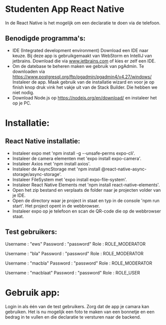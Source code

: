 Studenten App React Native
=
In de React Native is het mogelijk om een declaratie te doen via de telefoon.

Benodigde programma's:
-
- IDE (Integrated development environment) Download een IDE naar keuze. Bij deze app is gebruikgemaakt van WebStorm en IntelliJ van jetbrains. Download die via www.jetbrains.com of kies er zelf een IDE.
- Om de datebase te beheren maken we gebruik van pgAdmin. Te downloaden via https://www.postgresql.org/ftp/pgadmin/pgadmin4/v4.27/windows/ Instaleer de app.  Maak gebruik van de installatie wizard en voor je op finish knop druk vink het vakje uit van de Stack Builder. Die hebben we niet nodig.
- Download Node.js op https://nodejs.org/en/download/ en instaleer het op je PC.

Installatie:
=
React Native installatie:
-
- Instaleer expo met 'npm install -g --unsafe-perms expo-cli'.
- Instaleer de camera elementen met 'expo install expo-camera'.
- Instaleer Axios met 'npm install axios'.
- Instaleer de AsyncStorage met 'npm install @react-native-async-storage/async-storage'.
- Instaleer FileSystem met 'expo install expo-file-system'.
- Instaleer React Native Elements met 'npm install react-native-elements'.  
- Open het zip bestand en verplaats de folder naar je projecten volder van je IDE.
- Open de directory waar je project in staat en typ in de console 'npm run start'. Het project opent in de webbrowser.
- Instaleer expo op je telefoon en scan de QR-code die op de webbrowser staat.


Test gebruikers:
-

Username : "ews"
Password : "password"
Role : ROLE_MODERATOR

Username : "bla"
Password : "password"
Role : ROLE_MODERATOR

Username : "macbla"
Password : "password"
Role : ROLE_MODERATOR

Username : "macblaat"
Password : "password"
Role : ROLE_USER

Gebruik app:
=
Login in als één van de test gebruikers. Zorg dat de app je camara kan gebruiken. Het is nu mogelijk een foto te maken van een bonnetje en een bedrag in te vullen en die declaratie te versturen naar de backend. 